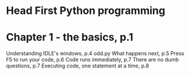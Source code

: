 # Head First Python programming


# Chapter 1 - the basics, p.1

Understanding IDLE's windows, p.4
    odd.py
What happens next, p.5
Press F5 to run your code, p.6
Code runs immediately, p.7
There are no dumb questions, p.7
Executing code, one statement at a time, p.8
